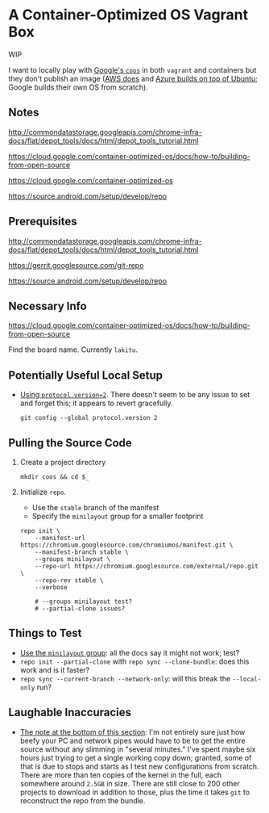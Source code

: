 # A Container-Optimized OS Vagrant Box

WIP

I want to locally play with [Google's `coos`](https://cloud.google.com/container-optimized-os) in both `vagrant` and containers but they don't publish an image ([AWS does](https://hub.docker.com/_/amazonlinux) and [Azure builds on top of Ubuntu](https://github.com/Azure/AKS/tree/master/vhd-notes/aks-ubuntu); Google builds their own OS from scratch).

## Notes

http://commondatastorage.googleapis.com/chrome-infra-docs/flat/depot_tools/docs/html/depot_tools_tutorial.html

https://cloud.google.com/container-optimized-os/docs/how-to/building-from-open-source

https://cloud.google.com/container-optimized-os

https://source.android.com/setup/develop/repo

## Prerequisites

http://commondatastorage.googleapis.com/chrome-infra-docs/flat/depot_tools/docs/html/depot_tools_tutorial.html

https://gerrit.googlesource.com/git-repo

https://source.android.com/setup/develop/repo

## Necessary Info

https://cloud.google.com/container-optimized-os/docs/how-to/building-from-open-source

Find the board name. Currently `lakitu`.

## Potentially Useful Local Setup

* [Using `protocol.version=2`](https://git-scm.com/docs/git-config#Documentation/git-config.txt-protocolversion). There doesn't seem to be any issue to set and forget this; it appears to revert gracefully.

    ```shell
    git config --global protocol.version 2
    ```

## Pulling the Source Code

1. Create a project directory

    ```shell
    mkdir coos && cd $_
    ```

2. Initialize `repo`.

    * Use the `stable` branch of the manifest
    * Specify the `minilayout` group for a smaller footprint

    ```shell
    repo init \
        --manifest-url https://chromium.googlesource.com/chromiumos/manifest.git \
        --manifest-branch stable \
        --groups minilayout \
        --repo-url https://chromium.googlesource.com/external/repo.git \
        --repo-rev stable \
        --verbose

        # --groups minilayout test?
        # --partial-clone issues?
    ```



## Things to Test

* [Use the `minilayout` group](https://chromium.googlesource.com/chromiumos/manifest/#minilayout): all the docs say it might not work; test?
* `repo init --partial-clone` with `repo sync --clone-bundle`: does this work and is it faster?
* `repo sync --current-branch --network-only`: will this break the `--local-only` run?

## Laughable Inaccuracies

* [The note at the bottom of this section](https://cloud.google.com/container-optimized-os/docs/how-to/building-from-open-source#obtaining_the_source_code): I'm not entirely sure just how beefy your PC and network pipes would have to be to get the entire source without any slimming in "several minutes." I've spent maybe six hours just trying to get a single working copy down; granted, some of that is due to stops and starts as I test new configurations from scratch. There are more than ten copies of the kernel in the full, each somewhere around `2.5GB` in size. There are still close to 200 other projects to download in addition to those, plus the time it takes `git` to reconstruct the repo from the bundle.
